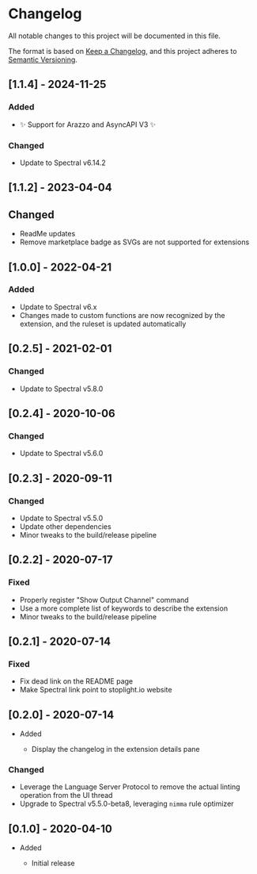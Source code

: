 # Changelog

All notable changes to this project will be documented in this file.

The format is based on [Keep a Changelog](https://keepachangelog.com/en/1.0.0/),
and this project adheres to [Semantic Versioning](https://semver.org/spec/v2.0.0.html).

## [1.1.4] - 2024-11-25

### Added

- ✨ Support for Arazzo and AsyncAPI V3 ✨

### Changed

- Update to Spectral v6.14.2

## [1.1.2] - 2023-04-04

## Changed

- ReadMe updates
- Remove marketplace badge as SVGs are not supported for extensions

## [1.0.0] - 2022-04-21

### Added

- Update to Spectral v6.x
- Changes made to custom functions are now recognized by the extension, and the ruleset is updated automatically

## [0.2.5] - 2021-02-01

### Changed

- Update to Spectral v5.8.0

## [0.2.4] - 2020-10-06

### Changed

- Update to Spectral v5.6.0

## [0.2.3] - 2020-09-11

### Changed

- Update to Spectral v5.5.0
- Update other dependencies
- Minor tweaks to the build/release pipeline

## [0.2.2] - 2020-07-17

### Fixed

- Properly register "Show Output Channel" command
- Use a more complete list of keywords to describe the extension
- Minor tweaks to the build/release pipeline

## [0.2.1] - 2020-07-14

### Fixed

- Fix dead link on the README page
- Make Spectral link point to stoplight.io website

## [0.2.0] - 2020-07-14

- Added

  - Display the changelog in the extension details pane

### Changed

- Leverage the Language Server Protocol to remove the actual linting operation from the UI thread
- Upgrade to Spectral v5.5.0-beta8, leveraging `nimma` rule optimizer

## [0.1.0] - 2020-04-10

- Added

  - Initial release
